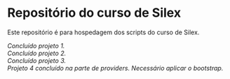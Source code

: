 # Repositório do curso de Silex

Este repositório é para hospedagem dos scripts do curso de Silex.

*Concluído projeto 1.*  
*Concluído projeto 2.*  
*Concluído projeto 3.*  
*Projeto 4 concluído na parte de providers. Necessário aplicar o bootstrap.*  

